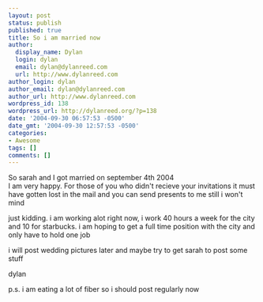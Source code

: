 ```yaml
---
layout: post
status: publish
published: true
title: So i am married now
author:
  display_name: Dylan
  login: dylan
  email: dylan@dylanreed.com
  url: http://www.dylanreed.com
author_login: dylan
author_email: dylan@dylanreed.com
author_url: http://www.dylanreed.com
wordpress_id: 138
wordpress_url: http://dylanreed.org/?p=138
date: '2004-09-30 06:57:53 -0500'
date_gmt: '2004-09-30 12:57:53 -0500'
categories:
- Awesome
tags: []
comments: []
---
```

<p>So sarah and I got married on september 4th 2004<br />
I am very happy. For those of you who didn't recieve your invitations it must have gotten lost in the mail and you can send presents to me still i won't mind</p>
<p>just kidding. i am working alot right now, i work 40 hours a week for the city and 10 for starbucks. i am hoping to get a full time position with the city and only have to hold one job</p>
<p>i will post wedding pictures later and maybe try to get sarah to post some stuff</p>
<p>dylan</p>
<p>p.s. i am eating a lot of fiber so i should post regularly now</p>
